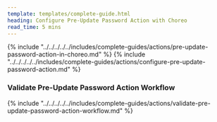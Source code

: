 ```yaml
---
template: templates/complete-guide.html
heading: Configure Pre-Update Password Action with Choreo
read_time: 5 mins
---
```


{% include "../../../../../includes/complete-guides/actions/pre-update-password-action-in-choreo.md" %}
{% include "../../../../../includes/complete-guides/actions/configure-pre-update-password-action.md" %}

### Validate Pre-Update Password Action Workflow

{% include "../../../../../includes/complete-guides/actions/validate-pre-update-password-action-workflow.md" %}

